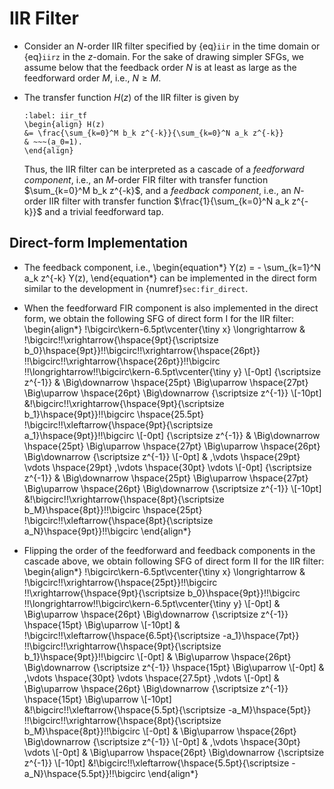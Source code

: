 # IIR Filter
* Consider an $N$-order IIR filter specified by {eq}`iir` in the time
domain or {eq}`iirz` in the $z$-domain. For the sake of drawing
simpler SFGs, we assume below that the feedback order $N$ is at least
as large as the feedforward order $M$, i.e., $N \geq M$.

* The transfer function $H(z)$ of the IIR filter is given by 
  ```{math}
  :label: iir_tf 
  \begin{align} H(z) 
  &= \frac{\sum_{k=0}^M b_k z^{-k}}{\sum_{k=0}^N a_k z^{-k}}
  & ~~~(a_0=1).
  \end{align} 
  ```
  Thus, the IIR filter can be interpreted as a cascade of a
  *feedforward component*, i.e., an $M$-order FIR filter with transfer
  function $\sum_{k=0}^M b_k z^{-k}$, and a *feedback component*,
  i.e., an $N$-order IIR filter with transfer function
  $\frac{1}{\sum_{k=0}^N a_k z^{-k}}$ and a trivial feedforward tap.

## Direct-form Implementation
* The feedback component, i.e.,
  \begin{equation*} 
  Y(z) = - \sum_{k=1}^N a_k z^{-k} Y(z), 
  \end{equation*} 
  can be implemented in the direct form similar to the development in
  {numref}`sec:fir_direct`.
  
* When the feedforward FIR component is also implemented in the direct
  form, we obtain the following SFG of direct form I for the IIR
  filter:
   \begin{align*}
    \!\bigcirc\kern-6.5pt\vcenter{\tiny x} \longrightarrow
    &
    \!\bigcirc\!\!\xrightarrow{\hspace{9pt}{\scriptsize
    b_0}\hspace{9pt}}\!\!\bigcirc\!\!\xrightarrow{\hspace{26pt}}
    \!\!\bigcirc\!\!\xrightarrow{\hspace{26pt}}\!\!\bigcirc
    \!\!\longrightarrow\!\!\bigcirc\kern-6.5pt\vcenter{\tiny y}
    \\[-0pt]
    {\scriptsize z^{-1}} & \Big\downarrow  \hspace{25pt}
    \Big\uparrow \hspace{27pt}
    \Big\uparrow  \hspace{26pt}
    \Big\downarrow  {\scriptsize z^{-1}}
    \\[-10pt]
     &\!\bigcirc\!\!\xrightarrow{\hspace{9pt}{\scriptsize
    b_1}\hspace{9pt}}\!\!\bigcirc \hspace{25.5pt}
    \!\bigcirc\!\!\xleftarrow{\hspace{9pt}{\scriptsize
    a_1}\hspace{9pt}}\!\!\bigcirc
    \\[-0pt]
     {\scriptsize z^{-1}} & \Big\downarrow  \hspace{25pt}
    \Big\uparrow \hspace{27pt}
    \Big\uparrow  \hspace{26pt}
    \Big\downarrow  {\scriptsize z^{-1}}
    \\[-0pt]
    & \,\vdots \hspace{29pt} \vdots  \hspace{29pt}
    \,\vdots \hspace{30pt} \vdots 
    \\[-0pt]
    {\scriptsize z^{-1}} & \Big\downarrow  \hspace{25pt}
    \Big\uparrow \hspace{27pt}
    \Big\uparrow  \hspace{26pt}
    \Big\downarrow  {\scriptsize z^{-1}}
    \\[-10pt]
     &\!\bigcirc\!\!\xrightarrow{\hspace{8pt}{\scriptsize
    b_M}\hspace{8pt}}\!\!\bigcirc \hspace{25pt}
    \!\bigcirc\!\!\xleftarrow{\hspace{8pt}{\scriptsize
    a_N}\hspace{9pt}}\!\!\bigcirc
   \end{align*}
 
* Flipping the order of the feedforward and feedback components in the
  cascade above, we obtain following SFG of direct form II for the IIR
  filter:
   \begin{align*}
    \!\bigcirc\kern-6.5pt\vcenter{\tiny x} \longrightarrow
    &
    \!\bigcirc\!\!\xrightarrow{\hspace{25pt}}\!\!\bigcirc
    \!\!\xrightarrow{\hspace{9pt}{\scriptsize
    b_0}\hspace{9pt}}\!\!\bigcirc
    \!\!\longrightarrow\!\!\bigcirc\kern-6.5pt\vcenter{\tiny y}
    \\[-0pt]
    & \Big\uparrow  \hspace{26pt}
   \Big\downarrow   {\scriptsize z^{-1}} \hspace{15pt}
    \Big\uparrow 
    \\[-10pt]
     &  \!\bigcirc\!\!\xleftarrow{\hspace{6.5pt}{\scriptsize
    -a_1}\hspace{7pt}}
    \!\!\bigcirc\!\!\xrightarrow{\hspace{9pt}{\scriptsize
    b_1}\hspace{9pt}}\!\!\bigcirc 
    \\[-0pt]
     & \Big\uparrow  \hspace{26pt}
   \Big\downarrow   {\scriptsize z^{-1}} \hspace{15pt}
    \Big\uparrow 
    \\[-0pt]
    & \,\vdots \hspace{30pt} \vdots  \hspace{27.5pt}
    \,\vdots 
    \\[-0pt]
     & \Big\uparrow  \hspace{26pt}
   \Big\downarrow   {\scriptsize z^{-1}} \hspace{15pt}
    \Big\uparrow 
    \\[-10pt]
     &\!\bigcirc\!\!\xleftarrow{\hspace{5.5pt}{\scriptsize
    -a_M}\hspace{5pt}}
     \!\!\bigcirc\!\!\xrightarrow{\hspace{8pt}{\scriptsize
    b_M}\hspace{8pt}}\!\!\bigcirc 
    \\[-0pt]
     & \Big\uparrow  \hspace{26pt}
   \Big\downarrow   {\scriptsize z^{-1}} 
    \\[-0pt]
    & \,\vdots \hspace{30pt} \vdots 
    \\[-0pt]
     & \Big\uparrow  \hspace{26pt}
   \Big\downarrow   {\scriptsize z^{-1}} 
    \\[-10pt]
     &\!\bigcirc\!\!\xleftarrow{\hspace{5.5pt}{\scriptsize
    -a_N}\hspace{5.5pt}}\!\!\bigcirc
   \end{align*} 


